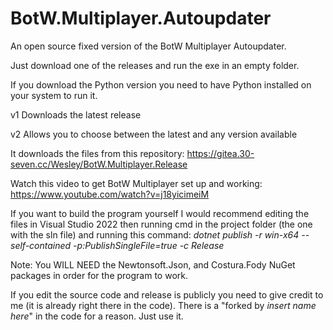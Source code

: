 # BotW.Multiplayer.Autoupdater

An open source fixed version of the BotW Multiplayer Autoupdater.

Just download one of the releases and run the exe in an empty folder.

If you download the Python version you need to have Python installed on your system to run it.

v1 Downloads the latest release

v2 Allows you to choose between the latest and any version available

It downloads the files from this repository: https://gitea.30-seven.cc/Wesley/BotW.Multiplayer.Release

Watch this video to get BotW Multiplayer set up and working: https://www.youtube.com/watch?v=j18yicimeiM

If you want to build the program yourself I would recommend editing the files in Visual Studio 2022 then running cmd in the project folder (the one with the sln file) and running this command: *dotnet publish -r win-x64 --self-contained -p:PublishSingleFile=true -c Release*

Note: You WILL NEED the Newtonsoft.Json, and Costura.Fody NuGet packages in order for the program to work.

If you edit the source code and release is publicly you need to give credit to me (it is already right there in the code).
There is a "forked by *insert name here*" in the code for a reason. Just use it.